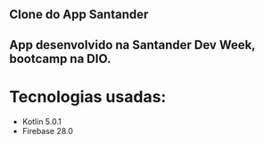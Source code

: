 ## Clone do App Santander

## App desenvolvido na Santander Dev Week, bootcamp na DIO.

# Tecnologias usadas:

- Kotlin 5.0.1
- Firebase 28.0
